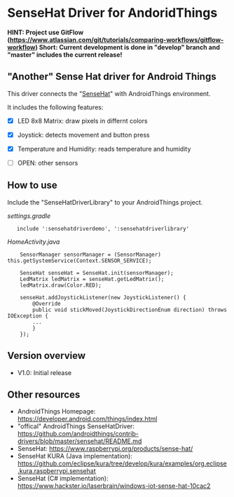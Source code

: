 # SenseHat Driver for AndoridThings

**HINT: Project use GitFlow (https://www.atlassian.com/git/tutorials/comparing-workflows/gitflow-workflow)
Short: Current development is done in "develop" branch and "master" includes the current release!**

## "Another" Sense Hat driver for Android Things
This driver connects the "[SenseHat](https://www.raspberrypi.org/products/sense-hat/)" with AndroidThings environment.  

It includes the following features:

- [x] LED 8x8 Matrix: draw pixels in differnt colors
- [x] Joystick: detects movement and button press
- [x] Temperature and Humidity: reads temperature and humidity
- [ ] OPEN: other sensors


## How to use
Include the "SenseHatDriverLibrary" to your AndroidThings project.

*settings.gradle*
 ````
    include ':sensehatdriverdemo', ':sensehatdriverlibrary'
````

*HomeActivity.java*
````
    SensorManager sensorManager = (SensorManager) this.getSystemService(Context.SENSOR_SERVICE);

    SenseHat senseHat = SenseHat.init(sensorManager);
    LedMatrix ledMatrix = senseHat.getLedMatrix();
    ledMatrix.draw(Color.RED);   

    senseHat.addJoystickListener(new JoystickListener() {
        @Override
        public void stickMoved(JoystickDirectionEnum direction) throws IOException {
        ...
        }
    });

````

## Version overview
- V1.0: Initial release 

## Other resources
- AndroidThings Homepage: https://developer.android.com/things/index.html
- "offical" AndroidThings SenseHatDriver: https://github.com/androidthings/contrib-drivers/blob/master/sensehat/README.md
- SenseHat: https://www.raspberrypi.org/products/sense-hat/
- SenseHat KURA (Java implementation): https://github.com/eclipse/kura/tree/develop/kura/examples/org.eclipse.kura.raspberrypi.sensehat
- SenseHat (C# implementation): https://www.hackster.io/laserbrain/windows-iot-sense-hat-10cac2

